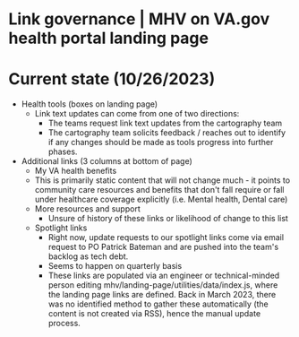 # Link governance | MHV on VA.gov health portal landing page

# Current state (10/26/2023)

* Health tools (boxes on landing page)
  * Link text updates can come from one of two directions:
    * The teams request link text updates from the cartography team
    * The cartography team solicits feedback / reaches out to identify if any changes should be made as tools progress into further phases.
* Additional links (3 columns at bottom of page)
  *  My VA health benefits
    * This is primarily static content that will not change much - it points to community care resources and benefits that don't fall require or fall under healthcare coverage explicitly (i.e. Mental health, Dental care)
  * More resources and support
    * Unsure of history of these links or likelihood of change to this list 
  * Spotlight links
    * Right now, update requests to our spotlight links come via email request to PO Patrick Bateman and are pushed into the team's backlog as tech debt.
    * Seems to happen on quarterly basis
    * These links are populated via an engineer or technical-minded person editing mhv/landing-page/utilities/data/index.js, where the landing page links are defined. Back in March 2023, there was no identified method to gather these automatically (the content is not created via RSS), hence the manual update process.

